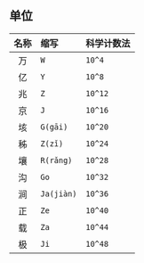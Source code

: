 ﻿## 单位

| 名称 | 缩写         | 科学计数法   |
|:--:|:-----------|:--------|
| 万  | `W`        | `10^4`  |
| 亿  | `Y`        | `10^8`  |
| 兆  | `Z`        | `10^12` |
| 京  | `J`        | `10^16` |
| 垓  | `G(gāi)`   | `10^20` |
| 秭  | `Z(zǐ)`    | `10^24` |
| 壤  | `R(rǎng)`  | `10^28` |
| 沟  | `Go`       | `10^32` |
| 涧  | `Ja(jiàn)` | `10^36` |
| 正  | `Ze`       | `10^40` |
| 载  | `Za`       | `10^44` |
| 极  | `Ji`       | `10^48` | 

